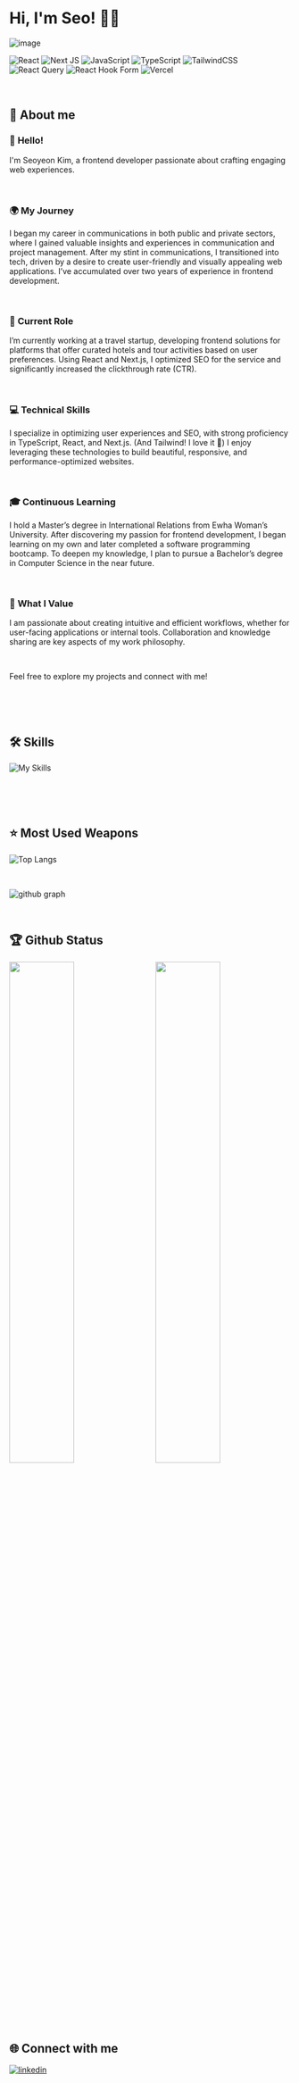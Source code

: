 # Hi, I'm Seo! 👋🏻
![image](https://github.com/user-attachments/assets/ccf49320-17f2-4302-b086-56e03ff2af27)

![React](https://img.shields.io/badge/react-%2320232a.svg?style=for-the-badge&logo=react&logoColor=%2361DAFB)
![Next JS](https://img.shields.io/badge/Next-black?style=for-the-badge&logo=next.js&logoColor=white)
![JavaScript](https://img.shields.io/badge/javascript-%23323330.svg?style=for-the-badge&logo=javascript&logoColor=%23F7DF1E)
![TypeScript](https://img.shields.io/badge/typescript-%23007ACC.svg?style=for-the-badge&logo=typescript&logoColor=white)
![TailwindCSS](https://img.shields.io/badge/tailwindcss-%2338B2AC.svg?style=for-the-badge&logo=tailwind-css&logoColor=white)
![React Query](https://img.shields.io/badge/-React%20Query-FF4154?style=for-the-badge&logo=react%20query&logoColor=white)
![React Hook Form](https://img.shields.io/badge/React%20Hook%20Form-%23EC5990.svg?style=for-the-badge&logo=reacthookform&logoColor=white)
![Vercel](https://img.shields.io/badge/vercel-%23000000.svg?style=for-the-badge&logo=vercel&logoColor=white)


<br/>


## 📖 About me

### 👋 **Hello!**  
  I'm Seoyeon Kim, a frontend developer passionate about crafting engaging web experiences.

<br>

### 🌍 **My Journey**  
  I began my career in communications in both public and private sectors, where I gained valuable insights and experiences in communication and project management. After my stint in communications, I transitioned into tech, driven by a desire to create user-friendly and visually appealing web applications. I’ve accumulated over two years of experience in frontend development.

<br>

### 💼 **Current Role**  
  I’m currently working at a travel startup, developing frontend solutions for platforms that offer curated hotels and tour activities based on user preferences. Using React and Next.js, I optimized SEO for the service and significantly increased the clickthrough rate (CTR).

<br>

### 💻 **Technical Skills**  
  I specialize in optimizing user experiences and SEO, with strong proficiency in TypeScript, React, and Next.js. (And Tailwind! I love it 🥰) I enjoy leveraging these technologies to build beautiful, responsive, and performance-optimized websites.

<br>

### 🎓 **Continuous Learning**  
 I hold a Master’s degree in International Relations from Ewha Woman’s University. After discovering my passion for frontend development, I began learning on my own and later completed a software programming bootcamp. To deepen my knowledge, I plan to pursue a Bachelor’s degree in Computer Science in the near future.

<br>

### 🌟 **What I Value**  
  I am passionate about creating intuitive and efficient workflows, whether for user-facing applications or internal tools. Collaboration and knowledge sharing are key aspects of my work philosophy.

<br>

Feel free to explore my projects and connect with me!
  

<br>
<br>
<br>

## 🛠️ Skills

![My Skills](https://skillicons.dev/icons?i=js,ts,react,next,tailwind,mongodb,vercel,git,github)


<br>
<br>
<br>

## ⭐️ Most Used Weapons
![Top Langs](https://github-readme-stats.vercel.app/api/top-langs?username=ksyksy815&show_icons=true&locale=en&layout=compact&theme=tokyonight)

<br>

![github graph](https://github-readme-activity-graph.vercel.app/graph?username=ksyksy815&theme=react-dark)


<br>

## 🏆 Github Status
<img  src="https://github-stats-lemon.vercel.app/api?username=ksyksy815&show_icons=true&hide_border=true&theme=tokyonight" width="48%" align="right" >
<img  src="https://github-readme-streak-stats.herokuapp.com/?user=ksyksy815&theme=tokyonight" width="48%" >


<br>
<br>
<br>

## 🌐 Connect with me

[![linkedin](https://skillicons.dev/icons?i=linkedin)](https://linkedin.com/in/seo-yeon-kim)


<br>
<br>
<br>
